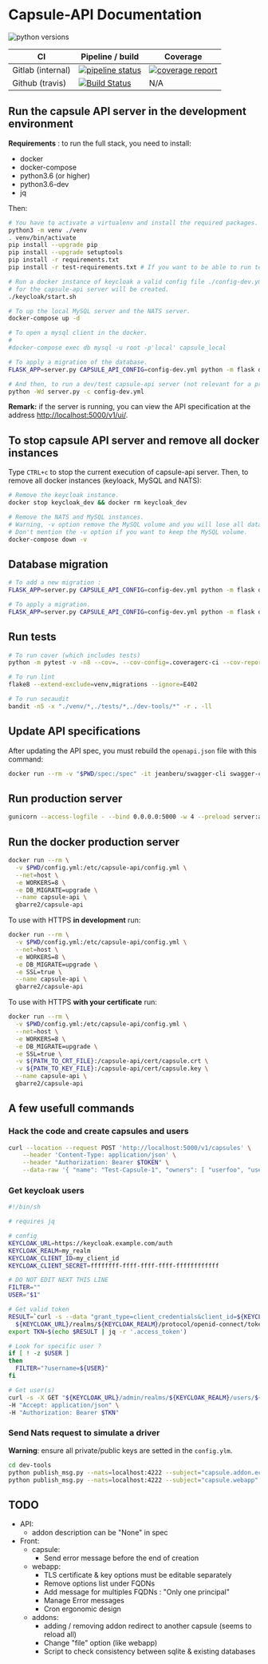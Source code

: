 # Capsule-API Documentation

![python versions](https://img.shields.io/badge/Python-3.6%20%7C%203.7%20%7C%203.8-blue.svg)

| CI | Pipeline / build | Coverage |
|----|------------------|----------|
| Gitlab (internal) | [![pipeline status](https://git.in.ac-versailles.fr/capsule/capsapi/badges/master/pipeline.svg)](https://git.in.ac-versailles.fr/capsule/capsapi/commits/master) | [![coverage report](https://git.in.ac-versailles.fr/capsule/capsapi/badges/master/coverage.svg)](https://git.in.ac-versailles.fr/capsule/capsapi/commits/master) |
| Github (travis) | [![Build Status](https://travis-ci.com/gbarre/capsule-api.svg?branch=master)](https://travis-ci.com/gbarre/capsule-api) | N/A |

## Run the capsule API server in the development environment

**Requirements** : to run the full stack, you need to install:

- docker
- docker-compose
- python3.6 (or higher)
- python3.6-dev
- jq

Then:

```sh
# You have to activate a virtualenv and install the required packages.
python3 -m venv ./venv
. venv/bin/activate
pip install --upgrade pip
pip install --upgrade setuptools
pip install -r requirements.txt
pip install -r test-requirements.txt # If you want to be able to run tests too.

# Run a docker instance of keycloak a valid config file ./config-dev.yml
# for the capsule-api server will be created.
./keycloak/start.sh

# To up the local MySQL server and the NATS server.
docker-compose up -d

# To open a mysql client in the docker.
#
#docker-compose exec db mysql -u root -p'local' capsule_local

# To apply a migration of the database.
FLASK_APP=server.py CAPSULE_API_CONFIG=config-dev.yml python -m flask db upgrade

# And then, to run a dev/test capsule-api server (not relevant for a production server).
python -Wd server.py -c config-dev.yml
```

**Remark:** if the server is running, you can view the API specification
at the address [http://localhost:5000/v1/ui/](http://localhost:5000/v1/ui/).

## To stop capsule API server and remove all docker instances

Type `CTRL+c` to stop the current execution of capsule-api server.
Then, to remove all docker instances (keyloack, MySQL and NATS):

```sh
# Remove the keycloak instance.
docker stop keycloak_dev && docker rm keycloak_dev

# Remove the NATS and MySQL instances.
# Warning, -v option remove the MySQL volume and you will lose all data.
# Don't mention the -v option if you want to keep the MySQL volume.
docker-compose down -v
```

## Database migration

```sh
# To add a new migration :
FLASK_APP=server.py CAPSULE_API_CONFIG=config-dev.yml python -m flask db migrate -m "My new migration"

# To apply a migration.
FLASK_APP=server.py CAPSULE_API_CONFIG=config-dev.yml python -m flask db upgrade
```

## Run tests

```sh
# To run cover (which includes tests)
python -m pytest -v -n8 --cov=. --cov-config=.coveragerc-ci --cov-report html --cov-report term tests/api/

# To run lint
flake8 --extend-exclude=venv,migrations --ignore=E402

# To run secaudit
bandit -n5 -x "./venv/*,./tests/*,./dev-tools/*" -r . -ll
```

## Update API specifications

After updating the API spec, you must rebuild the `openapi.json` file with this command:

```sh
docker run --rm -v "$PWD/spec:/spec" -it jeanberu/swagger-cli swagger-cli bundle -o /spec/openapi.json /spec/index.yaml
```

## Run production server

```sh
gunicorn --access-logfile - --bind 0.0.0.0:5000 -w 4 --preload server:app
```

## Run the docker production server

```sh
docker run --rm \
  -v $PWD/config.yml:/etc/capsule-api/config.yml \
  --net=host \
  -e WORKERS=8 \
  -e DB_MIGRATE=upgrade \
  --name capsule-api \
  gbarre2/capsule-api
```

To use with HTTPS **in development** run:

```sh
docker run --rm \
  -v $PWD/config.yml:/etc/capsule-api/config.yml \
  --net=host \
  -e WORKERS=8 \
  -e DB_MIGRATE=upgrade \
  -e SSL=true \
  --name capsule-api \
  gbarre2/capsule-api
```

To use with HTTPS **with your certificate** run:

```sh
docker run --rm \
  -v $PWD/config.yml:/etc/capsule-api/config.yml \
  --net=host \
  -e WORKERS=8 \
  -e DB_MIGRATE=upgrade \
  -e SSL=true \
  -v ${PATH_TO_CRT_FILE}:/capsule-api/cert/capsule.crt \
  -v ${PATH_TO_KEY_FILE}:/capsule-api/cert/capsule.key \
  --name capsule-api \
  gbarre2/capsule-api
```

## A few usefull commands

### Hack the code and create capsules and users

```sh
curl --location --request POST 'http://localhost:5000/v1/capsules' \
    --header 'Content-Type: application/json' \
    --header "Authorization: Bearer $TOKEN" \
    --data-raw '{ "name": "Test-Capsule-1", "owners": [ "userfoo", "userbar" ] }'
```

### Get keycloak users

```sh
#!/bin/sh

# requires jq

# config
KEYCLOAK_URL=https://keycloak.example.com/auth
KEYCLOAK_REALM=my_realm
KEYCLOAK_CLIENT_ID=my_client_id
KEYCLOAK_CLIENT_SECRET=ffffffff-ffff-ffff-ffff-ffffffffffff

# DO NOT EDIT NEXT THIS LINE
FILTER=""
USER="$1"

# Get valid token
RESULT=`curl -s --data "grant_type=client_credentials&client_id=${KEYCLOAK_CLIENT_ID}&client_secret=${KEYCLOAK_CLIENT_SECRET}" \
  ${KEYCLOAK_URL}/realms/${KEYCLOAK_REALM}/protocol/openid-connect/token`
export TKN=$(echo $RESULT | jq -r '.access_token')

# Look for specific user ?
if [ ! -z $USER ]
then
  FILTER="?username=${USER}"
fi

# Get user(s)
curl -s -X GET "${KEYCLOAK_URL}/admin/realms/${KEYCLOAK_REALM}/users/${FILTER}" \
-H "Accept: application/json" \
-H "Authorization: Bearer $TKN"

```

### Send Nats request to simulate a driver

**Warning**: ensure all private/public keys are setted in the `config.ylm`.

```sh
cd dev-tools
python publish_msg.py --nats=localhost:4222 --subject="capsule.addon.ecea7683-92a8-4e2d-a846-be3c92f01308" --state="?list" --data='{}'
python publish_msg.py --nats=localhost:4222 --subject="capsule.webapp" --state="?state" --data='{"id": "19129f93-b50c-4d06-9c96-d779d1dac467"}'
```

## TODO

- API:
  - addon description can be "None" in spec
- Front:
  - capsule:
    - Send error message before the end of creation
  - webapp:
    - TLS certificate & key options must be editable separately
    - Remove options list under FQDNs
    - Add message for multiples FQDNs : "Only one principal"
    - Manage Error messages
    - Cron ergonomic design
  - addons:
    - adding / removing addon redirect to another capsule (seems to reload all)
    - Change "file" option (like webapp)
    - Script to check consistency between sqlite & existing databases
